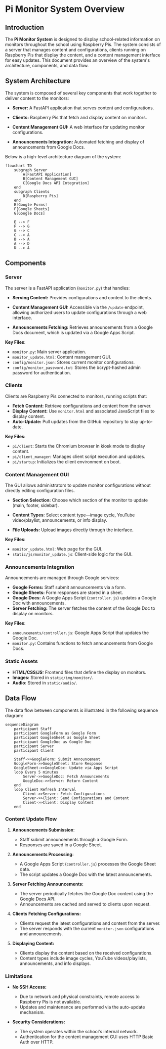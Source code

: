 # Pi Monitor System Overview

## Introduction

The **Pi Monitor System** is designed to display school-related information on
monitors throughout the school using Raspberry Pis. The system consists of a
server that manages content and configurations, clients running on Raspberry Pis
that display the content, and a content management interface for easy updates.
This document provides an overview of the system's architecture, components, and
data flow.

## System Architecture

The system is composed of several key components that work together to deliver
content to the monitors:

- **Server:** A FastAPI application that serves content and configurations.

- **Clients:** Raspberry Pis that fetch and display content on monitors.

- **Content Management GUI:** A web interface for updating monitor
configurations.

- **Announcements Integration:** Automated fetching and display of announcements
from Google Docs.

Below is a high-level architecture diagram of the system:

```mermaid
flowchart TD
    subgraph Server
        A[FastAPI Application]
        B[Content Management GUI]
        C[Google Docs API Integration]
    end
    subgraph Clients
        D[Raspberry Pis]
    end
    E[Google Forms]
    F[Google Sheets]
    G[Google Docs]
    
    E --> F
    F --> G
    G --> C
    C --> A
    B --> A
    A --> D
    D --> A
```

## Components

### Server

The server is a FastAPI application (`monitor.py`) that handles:

- **Serving Content:** Provides configurations and content to the clients.

- **Content Management GUI:** Accessible via the `/update` endpoint, allowing
authorized users to update configurations through a web interface.

- **Announcements Fetching:** Retrieves announcements from a Google Docs
document, which is updated via a Google Apps Script.

**Key Files:**

- `monitor.py`: Main server application.
- `monitor_update.html`: Content management GUI.
- `config/monitor.json`: Stores current monitor configurations.
- `config/monitor_password.txt`: Stores the bcrypt-hashed admin password for
authentication.

### Clients

Clients are Raspberry Pis connected to monitors, running scripts that:

- **Fetch Content:** Retrieve configurations and content from the server.
- **Display Content:** Use `monitor.html` and associated JavaScript files to
display content.
- **Auto-Update:** Pull updates from the GitHub repository to stay up-to-date.

**Key Files:**

- `pi/client`: Starts the Chromium browser in kiosk mode to display content.
- `pi/client_manager`: Manages client script execution and updates.
- `pi/startup`: Initializes the client environment on boot.

### Content Management GUI

The GUI allows administrators to update monitor configurations without directly
editing configuration files.

- **Section Selection:** Choose which section of the monitor to update (main,
footer, sidebar).

- **Content Types:** Select content type—image cycle, YouTube video/playlist,
announcements, or info display.

- **File Uploads:** Upload images directly through the interface.

**Key Files:**

- `monitor_update.html`: Web page for the GUI.
- `static/js/monitor_update.js`: Client-side logic for the GUI.

### Announcements Integration

Announcements are managed through Google services:

- **Google Forms:** Staff submit announcements via a form.
- **Google Sheets:** Form responses are stored in a sheet.
- **Google Docs:** A Google Apps Script (`controller.js`) updates a Google Doc
with announcements.
- **Server Fetching:** The server fetches the content of the Google Doc to
display on monitors.

**Key Files:**

- `announcements/controller.js`: Google Apps Script that updates the Google Doc.
- `monitor.py`: Contains functions to fetch announcements from Google Docs.

### Static Assets

- **HTML/CSS/JS:** Frontend files that define the display on monitors.
- **Images:** Stored in `static/img/monitor/`.
- **Audio:** Stored in `static/audio/`.

## Data Flow

The data flow between components is illustrated in the following sequence
diagram:

```mermaid
sequenceDiagram
    participant Staff
    participant GoogleForm as Google Form
    participant GoogleSheet as Google Sheet
    participant GoogleDoc as Google Doc
    participant Server
    participant Client

    Staff->>GoogleForm: Submit Announcement
    GoogleForm->>GoogleSheet: Store Response
    GoogleSheet->>GoogleDoc: Update via Apps Script
    loop Every 5 minutes
        Server->>GoogleDoc: Fetch Announcements
        GoogleDoc->>Server: Return Content
    end
    loop Client Refresh Interval
        Client->>Server: Fetch Configurations
        Server->>Client: Send Configurations and Content
        Client->>Client: Display Content
    end
```

### Content Update Flow

1. **Announcements Submission:**
   - Staff submit announcements through a Google Form.
   - Responses are saved in a Google Sheet.

2. **Announcements Processing:**
   - A Google Apps Script (`controller.js`) processes the Google Sheet data.
   - The script updates a Google Doc with the latest announcements.

3. **Server Fetching Announcements:**
   - The server periodically fetches the Google Doc content using the Google
Docs API.
   - Announcements are cached and served to clients upon request.

4. **Clients Fetching Configurations:**
   - Clients request the latest configurations and content from the server.
   - The server responds with the current `monitor.json` configurations and
announcements.

5. **Displaying Content:**
   - Clients display the content based on the received configurations.
   - Content types include image cycles, YouTube videos/playlists,
announcements, and info displays.


### Limitations
- **No SSH Access:**
  - Due to network and physical constraints, remote access to Raspberry Pis is
not available.
  - Updates and maintenance are performed via the auto-update mechanism.

- **Security Considerations:**
  - The system operates within the school's internal network.
  - Authentication for the content management GUI uses HTTP Basic Auth over HTTP.
